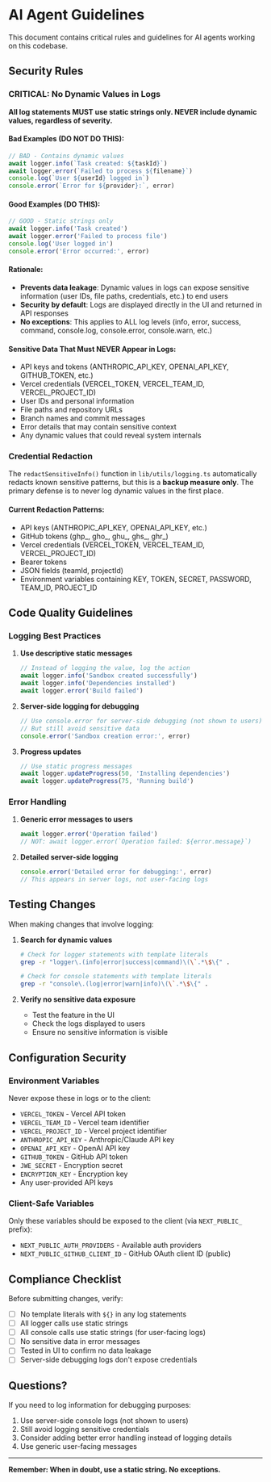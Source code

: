 # AI Agent Guidelines

This document contains critical rules and guidelines for AI agents working on this codebase.

## Security Rules

### CRITICAL: No Dynamic Values in Logs

**All log statements MUST use static strings only. NEVER include dynamic values, regardless of severity.**

#### Bad Examples (DO NOT DO THIS):
```typescript
// BAD - Contains dynamic values
await logger.info(`Task created: ${taskId}`)
await logger.error(`Failed to process ${filename}`)
console.log(`User ${userId} logged in`)
console.error(`Error for ${provider}:`, error)
```

#### Good Examples (DO THIS):
```typescript
// GOOD - Static strings only
await logger.info('Task created')
await logger.error('Failed to process file')
console.log('User logged in')
console.error('Error occurred:', error)
```

#### Rationale:
- **Prevents data leakage**: Dynamic values in logs can expose sensitive information (user IDs, file paths, credentials, etc.) to end users
- **Security by default**: Logs are displayed directly in the UI and returned in API responses
- **No exceptions**: This applies to ALL log levels (info, error, success, command, console.log, console.error, console.warn, etc.)

#### Sensitive Data That Must NEVER Appear in Logs:
- API keys and tokens (ANTHROPIC_API_KEY, OPENAI_API_KEY, GITHUB_TOKEN, etc.)
- Vercel credentials (VERCEL_TOKEN, VERCEL_TEAM_ID, VERCEL_PROJECT_ID)
- User IDs and personal information
- File paths and repository URLs
- Branch names and commit messages
- Error details that may contain sensitive context
- Any dynamic values that could reveal system internals

### Credential Redaction

The `redactSensitiveInfo()` function in `lib/utils/logging.ts` automatically redacts known sensitive patterns, but this is a **backup measure only**. The primary defense is to never log dynamic values in the first place.

#### Current Redaction Patterns:
- API keys (ANTHROPIC_API_KEY, OPENAI_API_KEY, etc.)
- GitHub tokens (ghp_, gho_, ghu_, ghs_, ghr_)
- Vercel credentials (VERCEL_TOKEN, VERCEL_TEAM_ID, VERCEL_PROJECT_ID)
- Bearer tokens
- JSON fields (teamId, projectId)
- Environment variables containing KEY, TOKEN, SECRET, PASSWORD, TEAM_ID, PROJECT_ID

## Code Quality Guidelines

### Logging Best Practices

1. **Use descriptive static messages**
   ```typescript
   // Instead of logging the value, log the action
   await logger.info('Sandbox created successfully')
   await logger.info('Dependencies installed')
   await logger.error('Build failed')
   ```

2. **Server-side logging for debugging**
   ```typescript
   // Use console.error for server-side debugging (not shown to users)
   // But still avoid sensitive data
   console.error('Sandbox creation error:', error)
   ```

3. **Progress updates**
   ```typescript
   // Use static progress messages
   await logger.updateProgress(50, 'Installing dependencies')
   await logger.updateProgress(75, 'Running build')
   ```

### Error Handling

1. **Generic error messages to users**
   ```typescript
   await logger.error('Operation failed')
   // NOT: await logger.error(`Operation failed: ${error.message}`)
   ```

2. **Detailed server-side logging**
   ```typescript
   console.error('Detailed error for debugging:', error)
   // This appears in server logs, not user-facing logs
   ```

## Testing Changes

When making changes that involve logging:

1. **Search for dynamic values**
   ```bash
   # Check for logger statements with template literals
   grep -r "logger\.(info|error|success|command)\(\`.*\$\{" .
   
   # Check for console statements with template literals
   grep -r "console\.(log|error|warn|info)\(\`.*\$\{" .
   ```

2. **Verify no sensitive data exposure**
   - Test the feature in the UI
   - Check the logs displayed to users
   - Ensure no sensitive information is visible

## Configuration Security

### Environment Variables

Never expose these in logs or to the client:
- `VERCEL_TOKEN` - Vercel API token
- `VERCEL_TEAM_ID` - Vercel team identifier
- `VERCEL_PROJECT_ID` - Vercel project identifier
- `ANTHROPIC_API_KEY` - Anthropic/Claude API key
- `OPENAI_API_KEY` - OpenAI API key
- `GITHUB_TOKEN` - GitHub API token
- `JWE_SECRET` - Encryption secret
- `ENCRYPTION_KEY` - Encryption key
- Any user-provided API keys

### Client-Safe Variables

Only these variables should be exposed to the client (via `NEXT_PUBLIC_` prefix):
- `NEXT_PUBLIC_AUTH_PROVIDERS` - Available auth providers
- `NEXT_PUBLIC_GITHUB_CLIENT_ID` - GitHub OAuth client ID (public)

## Compliance Checklist

Before submitting changes, verify:

- [ ] No template literals with `${}` in any log statements
- [ ] All logger calls use static strings
- [ ] All console calls use static strings (for user-facing logs)
- [ ] No sensitive data in error messages
- [ ] Tested in UI to confirm no data leakage
- [ ] Server-side debugging logs don't expose credentials

## Questions?

If you need to log information for debugging purposes:
1. Use server-side console logs (not shown to users)
2. Still avoid logging sensitive credentials
3. Consider adding better error handling instead of logging details
4. Use generic user-facing messages

---

**Remember: When in doubt, use a static string. No exceptions.**

